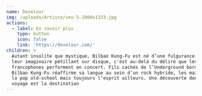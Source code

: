 ```yaml
---
name: Develour
img: /uploads/Artiste/vev-5-2000x1333.jpg
actions:
  - label: En savoir plus
    type: button
    icon: false
    link: 'https://develour.com/'
children: >
  Autant insolite que mystique, Bilbao Kung-Fu est né d’une fulgurance. Avec
  leur imaginaire pétillant sur disque, c'est au-delà du délire que les 3
  francophones performent en concert. Fils cachés de l’Underground bordelais,
  Bilbao Kung-Fu réaffirme sa langue au sein d’un rock hybride, les mains dans
  la pop old-school mais toujours l’esprit ailleurs. Une découverte dont le
  voyage est la destination
---
```


